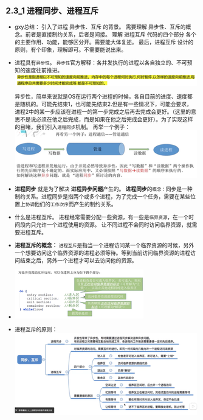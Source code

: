 ## 2.3_1 进程同步、进程互斥

* gxy总结：
  引入了进程 异步性、互斥 的背景。
  需要理解 异步性、互斥的概念。前者是直接制约关系，后者是间接。
  理解 进程互斥 代码的四个部分 各个的主要作用、功能，能够区分开。需要能大体复述。
  最后，进程互斥 设计的原则，有个印象，理解即可。不需要能说出来。

* 进程具有`异步性`。
  `异步性`官方解释：各并发执行的进程以各自独立的、不可预知的速度往前推进。
  ![image-20240519235948403](img/image-20240519235948403.png)

  异步性，简单来说就是OS在运行两个进程的时候，各自目前的进度、速度都是随机的。可能先结束1，也可能先结束2.但是有一些情况下，可能会要求，进程2中的某一步应该在进程一的第一步完成之后再去完成会更好。（这里的意思不是说必须在他之后完成，而是如果在他之后完成会更好）。为了实现这样的目睹，我们引入`进程同步`机制。
  再举一个例子：
  ![image-20240520000343792](img/image-20240520000343792.png)

* **进程同步** 就是为了解决 **进程异步问题**产生的。
  **进程同步**的`概念：`同步是一种制约关系。进程同步是指两个或多个进程，为了完成一个任务，需要在某些位置上`协调`他们的`工作次序`而产生的制约关系。

* 什么是进程互斥。
  进程经常需要分配一些资源，有一些是`临界资源`，在一个时间段内只允许一个进程使用的资源。
  让不同进程不会同时访问临界资源，就需要进程互斥。

* **进程互斥的概念：**
  `进程互斥`是指当一个进程访问某一个临界资源的时候，另外一个想要访问这个临界资源的进程必须等待。等到当前访问临界资源的进程访问结束之后，另外一个进程才可以去访问他的资源。

* <img src="img/image-20240520001118446.png" alt="image-20240520001118446" style="zoom:33%;" />

* 进程互斥的原则：
  ![image-20240520001251123](img/image-20240520001251123.png)